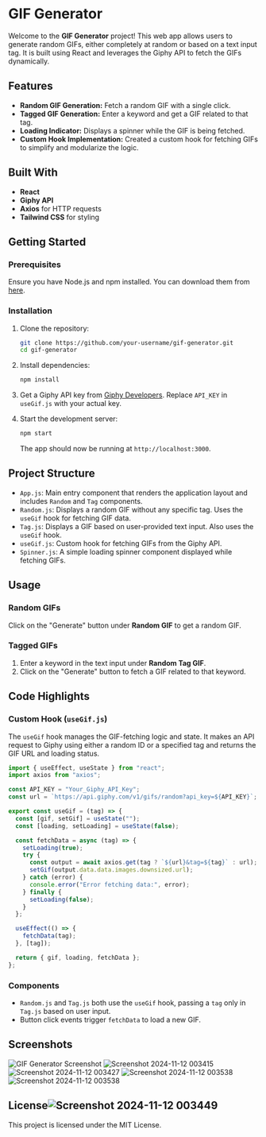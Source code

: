 # GIF Generator

Welcome to the **GIF Generator** project! This web app allows users to generate random GIFs, either completely at random or based on a text input tag. It is built using React and leverages the Giphy API to fetch the GIFs dynamically.

## Features

- **Random GIF Generation:** Fetch a random GIF with a single click.
- **Tagged GIF Generation:** Enter a keyword and get a GIF related to that tag.
- **Loading Indicator:** Displays a spinner while the GIF is being fetched.
- **Custom Hook Implementation:** Created a custom hook for fetching GIFs to simplify and modularize the logic.

## Built With

- **React**
- **Giphy API**
- **Axios** for HTTP requests
- **Tailwind CSS** for styling

## Getting Started

### Prerequisites

Ensure you have Node.js and npm installed. You can download them from [here](https://nodejs.org/).

### Installation

1. Clone the repository:

   ```bash
   git clone https://github.com/your-username/gif-generator.git
   cd gif-generator
   ```

2. Install dependencies:

   ```bash
   npm install
   ```

3. Get a Giphy API key from [Giphy Developers](https://developers.giphy.com/). Replace `API_KEY` in `useGif.js` with your actual key.

4. Start the development server:

   ```bash
   npm start
   ```

   The app should now be running at `http://localhost:3000`.

## Project Structure

- `App.js`: Main entry component that renders the application layout and includes `Random` and `Tag` components.
- `Random.js`: Displays a random GIF without any specific tag. Uses the `useGif` hook for fetching GIF data.
- `Tag.js`: Displays a GIF based on user-provided text input. Also uses the `useGif` hook.
- `useGif.js`: Custom hook for fetching GIFs from the Giphy API.
- `Spinner.js`: A simple loading spinner component displayed while fetching GIFs.

## Usage

### Random GIFs
Click on the "Generate" button under **Random GIF** to get a random GIF.

### Tagged GIFs
1. Enter a keyword in the text input under **Random Tag GIF**.
2. Click on the "Generate" button to fetch a GIF related to that keyword.

## Code Highlights

### Custom Hook (`useGif.js`)

The `useGif` hook manages the GIF-fetching logic and state. It makes an API request to Giphy using either a random ID or a specified tag and returns the GIF URL and loading status.

```javascript
import { useEffect, useState } from "react";
import axios from "axios";

const API_KEY = "Your_Giphy_API_Key";
const url = `https://api.giphy.com/v1/gifs/random?api_key=${API_KEY}`;

export const useGif = (tag) => {
  const [gif, setGif] = useState("");
  const [loading, setLoading] = useState(false);

  const fetchData = async (tag) => {
    setLoading(true);
    try {
      const output = await axios.get(tag ? `${url}&tag=${tag}` : url);
      setGif(output.data.data.images.downsized.url);
    } catch (error) {
      console.error("Error fetching data:", error);
    } finally {
      setLoading(false);
    }
  };

  useEffect(() => {
    fetchData(tag);
  }, [tag]);

  return { gif, loading, fetchData };
};
```

### Components

- `Random.js` and `Tag.js` both use the `useGif` hook, passing a `tag` only in `Tag.js` based on user input.
- Button click events trigger `fetchData` to load a new GIF.

## Screenshots

![GIF Generator Screenshot](path_to_screenshot.png)
![Screenshot 2024-11-12 003415](https://github.com/user-attachments/assets/51867120-c2e1-447e-9093-f227dd0f8a5f)
![Screenshot 2024-11-12 003427](https://github.com/user-attachments/assets/aff35a66-e7ec-479a-8716-b16f649e733b)
![Screenshot 2024-11-12 003538](https://github.com/user-attachments/assets/a02e374d-5440-4fb5-abb6-5ad5e135e07f)
![Screenshot 2024-11-12 003538](https://github.com/user-attachments/assets/64c96b07-1a47-4fc6-8299-9d527eecbb1a)

## License![Screenshot 2024-11-12 003449](https://github.com/user-attachments/assets/27b9dd38-3524-49a7-b14e-c8fc91680d4a)


This project is licensed under the MIT License.
